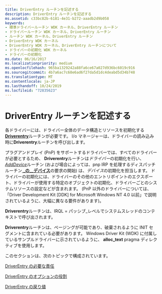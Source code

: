 ```yaml
---
title: DriverEntry ルーチンを記述する
description: DriverEntry ルーチンを記述する
ms.assetid: c33bc82b-6181-4e31-b272-aaadb2d9b058
keywords:
- 標準ドライバールーチン WDK カーネル、DriverEntry ルーチン
- ドライバールーチン WDK カーネル、DriverEntry ルーチン
- ルーチン WDK カーネル、DriverEntry ルーチン
- DriverEntry WDK カーネル
- DriverEntry WDK カーネル、DriverEntry ルーチンについて
- ドライバーの初期化 WDK カーネル
- ドライバーの初期化
ms.date: 06/16/2017
ms.localizationpriority: medium
ms.openlocfilehash: 965ba1329242a88fa6ce67a027d936bc6019c916
ms.sourcegitcommit: 4b7a6ac7c68e6ad6f27da5d1dc4deabd5d34b748
ms.translationtype: MT
ms.contentlocale: ja-JP
ms.lasthandoff: 10/24/2019
ms.locfileid: "72835623"
---
```

# <a name="writing-a-driverentry-routine"></a>DriverEntry ルーチンを記述する





各ドライバーには、ドライバー全体のデータ構造とリソースを初期化する[**Driverentry**](https://docs.microsoft.com/windows-hardware/drivers/ddi/wdm/nc-wdm-driver_initialize)ルーチンが必要です。 I/o マネージャーは、ドライバーの読み込み時に**Driverentry**ルーチンを呼び出します。

プラグアンドプレイ (PnP) をサポートするドライバーでは、すべてのドライバーが必要とするため、 **Driverentry**ルーチンは*ドライバー*の初期化を行い、 [*AddDevice*](https://docs.microsoft.com/windows-hardware/drivers/ddi/wdm/nc-wdm-driver_add_device)ルーチン (および場合によっては、pnp IRP を処理するディスパッチルーチン[ **\_の\_\_デバイス**](https://docs.microsoft.com/windows-hardware/drivers/kernel/irp-mn-start-device)の要求の開始) は、*デバイス*の初期化を担当します。 ドライバーの初期化には、ドライバーのその他のエントリポイントのエクスポート、ドライバーが使用する特定のオブジェクトの初期化、ドライバーごとのシステムリソースの設定などが含まれます。 (PnP 以外のドライバーについては、「Driver Development Kit \[DDK\] for Microsoft Windows NT 4.0 以前」で説明されているように、大幅に異なる要件があります)。

**Driverentry**ルーチンは、IRQL = パッシブ\_レベルでシステムスレッドのコンテキストで呼び出されます。

**Driverentry**ルーチンは、ページングが可能であり、破棄されるように INIT セグメントに含まれている必要があります。 Windows Driver Kit (WDK) に付属しているサンプルドライバーに示されているように、 **alloc\_text** pragma ディレクティブを使用します。

このセクションは、次のトピックで構成されています。

[DriverEntry の必要な責任](driverentry-s-required-responsibilities.md)

[DriverEntry のオプションの役割](driverentry-s-optional-responsibilities.md)

[DriverEntry の戻り値](driverentry-return-values.md)

 

 





